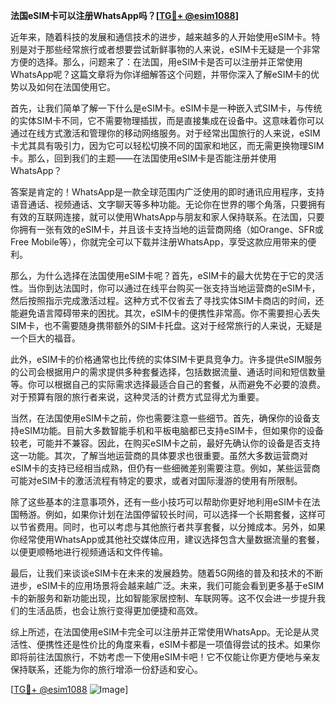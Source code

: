 **法国eSIM卡可以注册WhatsApp吗？[[TG💪+ @esim1088](https://t.me/s/esim1088)]**

近年来，随着科技的发展和通信技术的进步，越来越多的人开始使用eSIM卡。特别是对于那些经常旅行或者想要尝试新鲜事物的人来说，eSIM卡无疑是一个非常方便的选择。那么，问题来了：在法国，用eSIM卡是否可以注册并正常使用WhatsApp呢？这篇文章将为你详细解答这个问题，并带你深入了解eSIM卡的优势以及如何在法国使用它。

首先，让我们简单了解一下什么是eSIM卡。eSIM卡是一种嵌入式SIM卡，与传统的实体SIM卡不同，它不需要物理插拔，而是直接集成在设备中。这意味着你可以通过在线方式激活和管理你的移动网络服务。对于经常出国旅行的人来说，eSIM卡尤其具有吸引力，因为它可以轻松切换不同的国家和地区，而无需更换物理SIM卡。那么，回到我们的主题——在法国使用eSIM卡是否能注册并使用WhatsApp？

答案是肯定的！WhatsApp是一款全球范围内广泛使用的即时通讯应用程序，支持语音通话、视频通话、文字聊天等多种功能。无论你在世界的哪个角落，只要拥有有效的互联网连接，就可以使用WhatsApp与朋友和家人保持联系。在法国，只要你拥有一张有效的eSIM卡，并且该卡支持当地的运营商网络（如Orange、SFR或Free Mobile等），你就完全可以下载并注册WhatsApp，享受这款应用带来的便利。

那么，为什么选择在法国使用eSIM卡呢？首先，eSIM卡的最大优势在于它的灵活性。当你到达法国时，你可以通过在线平台购买一张支持当地运营商的eSIM卡，然后按照指示完成激活过程。这种方式不仅省去了寻找实体SIM卡商店的时间，还能避免语言障碍带来的困扰。其次，eSIM卡的便携性非常高。你不需要担心丢失SIM卡，也不需要随身携带额外的SIM卡托盘。这对于经常旅行的人来说，无疑是一个巨大的福音。

此外，eSIM卡的价格通常也比传统的实体SIM卡更具竞争力。许多提供eSIM服务的公司会根据用户的需求提供多种套餐选择，包括数据流量、通话时间和短信数量等。你可以根据自己的实际需求选择最适合自己的套餐，从而避免不必要的浪费。对于预算有限的旅行者来说，这种灵活的计费方式显得尤为重要。

当然，在法国使用eSIM卡之前，你也需要注意一些细节。首先，确保你的设备支持eSIM功能。目前大多数智能手机和平板电脑都已支持eSIM卡，但如果你的设备较老，可能并不兼容。因此，在购买eSIM卡之前，最好先确认你的设备是否支持这一功能。其次，了解当地运营商的具体要求也很重要。虽然大多数运营商对eSIM卡的支持已经相当成熟，但仍有一些细微差别需要注意。例如，某些运营商可能对eSIM卡的激活流程有特定的要求，或者对国际漫游的使用有所限制。

除了这些基本的注意事项外，还有一些小技巧可以帮助你更好地利用eSIM卡在法国畅游。例如，如果你计划在法国停留较长时间，可以选择一个长期套餐，这样可以节省费用。同时，也可以考虑与其他旅行者共享套餐，以分摊成本。另外，如果你经常使用WhatsApp或其他社交媒体应用，建议选择包含大量数据流量的套餐，以便更顺畅地进行视频通话和文件传输。

最后，让我们来谈谈eSIM卡在未来的发展趋势。随着5G网络的普及和技术的不断进步，eSIM卡的应用场景将会越来越广泛。未来，我们可能会看到更多基于eSIM卡的新服务和新功能出现，比如智能家居控制、车联网等。这不仅会进一步提升我们的生活品质，也会让旅行变得更加便捷和高效。

综上所述，在法国使用eSIM卡完全可以注册并正常使用WhatsApp。无论是从灵活性、便携性还是性价比的角度来看，eSIM卡都是一项值得尝试的技术。如果你即将前往法国旅行，不妨考虑一下使用eSIM卡吧！它不仅能让你更方便地与亲友保持联系，还能为你的旅行增添一份舒适和安心。

[[TG💪+ @esim1088](https://t.me/s/esim1088) ![Image](https://i.postimg.cc/4NQfJmqS/Snipaste-2025-05-13-00-14-12.png)]